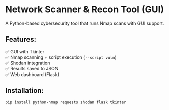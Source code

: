 # Network Scanner & Recon Tool (GUI)
A Python-based cybersecurity tool that runs Nmap scans with GUI support.

## Features:
✅ GUI with Tkinter  
✅ Nmap scanning + script execution (`--script vuln`)  
✅ Shodan integration  
✅ Results saved to JSON  
✅ Web dashboard (Flask)

## Installation:
```bash
pip install python-nmap requests shodan flask tkinter
